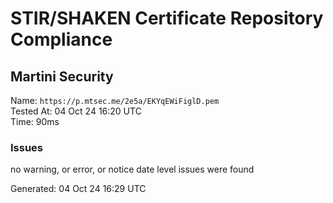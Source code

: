 # STIR/SHAKEN Certificate Repository Compliance

## Martini Security

Name: `https://p.mtsec.me/2e5a/EKYqEWiFiglD.pem`\
Tested At: 04 Oct 24 16:20 UTC\
Time: 90ms

### Issues

no warning, or error, or notice date level issues were found

Generated: 04 Oct 24 16:29 UTC